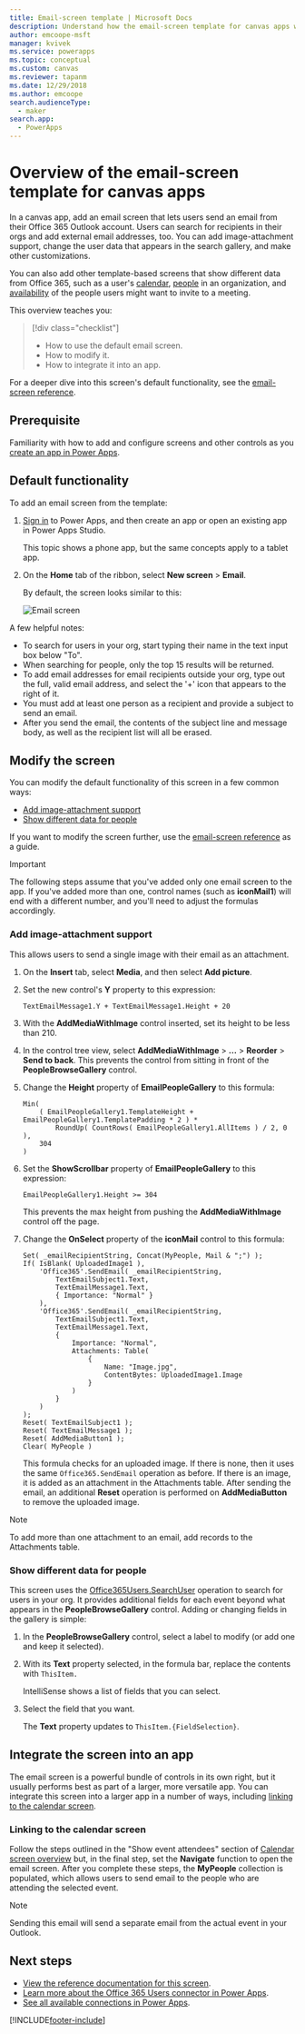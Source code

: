 ```yaml
---
title: Email-screen template | Microsoft Docs
description: Understand how the email-screen template for canvas apps works, and extend the screen for your own use cases
author: emcoope-msft
manager: kvivek
ms.service: powerapps
ms.topic: conceptual
ms.custom: canvas
ms.reviewer: tapanm
ms.date: 12/29/2018
ms.author: emcoope
search.audienceType: 
  - maker
search.app: 
  - PowerApps
---
```


# Overview of the email-screen template for canvas apps

In a canvas app, add an email screen that lets users send an email from their Office 365 Outlook account. Users can search for recipients in their orgs and add external email addresses, too. You can add image-attachment support, change the user data that appears in the search gallery, and make other customizations.

You can also add other template-based screens that show different data from Office 365, such as a user's [calendar](calendar-screen-overview.md), [people](people-screen-overview.md) in an organization, and [availability](meeting-screen-overview.md) of the people users might want to invite to a meeting.

This overview teaches you:
> [!div class="checklist"]
> * How to use the default email screen.
> * How to modify it.
> * How to integrate it into an app.

For a deeper dive into this screen's default functionality, see the [email-screen reference](email-screen-reference.md).

## Prerequisite

Familiarity with how to add and configure screens and other controls as you [create an app in Power Apps](../data-platform-create-app-scratch.md).

## Default functionality

To add an email screen from the template:

1. [Sign in](https://make.powerapps.com?utm_source=padocs&utm_medium=linkinadoc&utm_campaign=referralsfromdoc) to Power Apps, and then create an app or open an existing app in Power Apps Studio.

    This topic shows a phone app, but the same concepts apply to a tablet app.

1. On the **Home** tab of the ribbon, select **New screen** > **Email**.

    By default, the screen looks similar to this:

    ![Email screen](media/email-screen/email-screen-full.png)

A few helpful notes:

* To search for users in your org, start typing their name in the text input box below "To".
* When searching for people, only the top 15 results will be returned.
* To add email addresses for email recipients outside your org, type out the full, valid email address, and select the '+' icon that appears to the right of it.
* You must add at least one person as a recipient and provide a subject to send an email.
* After you send the email, the contents of the subject line and message body, as well as the recipient list will all be erased.

## Modify the screen

You can modify the default functionality of this screen in a few common ways:

* [Add image-attachment support](email-screen-overview.md#add-image-attachment-support)
* [Show different data for people](email-screen-overview.md#show-different-data-for-people)

If you want to modify the screen further, use the [email-screen reference](./email-screen-reference.md) as a guide.

> [!IMPORTANT]
> The following steps assume that you've added only one email screen to the app. If you've added more than one, control names (such as **iconMail1**) will end with a different number, and you'll need to adjust the formulas accordingly.

### Add image-attachment support

This allows users to send a single image with their email as an attachment.

1. On the **Insert** tab, select **Media**, and then select **Add picture**.
1. Set the new control's **Y** property to this expression:

    `TextEmailMessage1.Y + TextEmailMessage1.Height + 20`
    
1. With the **AddMediaWithImage** control inserted, set its height to be less than 210.
1. In the control tree view, select **AddMediaWithImage** > **...** > **Reorder** > **Send to back**.
   This prevents the control from sitting in front of the **PeopleBrowseGallery** control.
1. Change the **Height** property of **EmailPeopleGallery** to this formula:

    ```powerapps-dot
    Min( 
        ( EmailPeopleGallery1.TemplateHeight + EmailPeopleGallery1.TemplatePadding * 2 ) *
            RoundUp( CountRows( EmailPeopleGallery1.AllItems ) / 2, 0 ), 
        304
    )
    ```

1. Set the **ShowScrollbar** property of **EmailPeopleGallery** to this expression:

    ```EmailPeopleGallery1.Height >= 304```
    
    This prevents the max height from pushing the **AddMediaWithImage** control off the page.
    
1. Change the **OnSelect** property of the **iconMail** control to this formula:

    ```powerapps-dot
    Set( _emailRecipientString, Concat(MyPeople, Mail & ";") );
    If( IsBlank( UploadedImage1 ),
        'Office365'.SendEmail( _emailRecipientString, 
            TextEmailSubject1.Text, 
            TextEmailMessage1.Text, 
            { Importance: "Normal" }
        ),
        'Office365'.SendEmail( _emailRecipientString, 
            TextEmailSubject1.Text, 
            TextEmailMessage1.Text, 
            {
                Importance: "Normal",
                Attachments: Table(
                    {
                        Name: "Image.jpg", 
                        ContentBytes: UploadedImage1.Image
                    }
                )
            }
        )
    );
    Reset( TextEmailSubject1 );
    Reset( TextEmailMessage1 );
    Reset( AddMediaButton1 );
    Clear( MyPeople )
    ```
    
    This formula checks for an uploaded image. If there is none, then it uses the same `Office365.SendEmail` operation as before. If there is an image, it is added as an attachment in the Attachments table.
    After sending the email, an additional **Reset** operation is performed on **AddMediaButton** to remove the uploaded image.
> [!NOTE]
> To add more than one attachment to an email, add records to the Attachments table.

### Show different data for people

This screen uses the [Office365Users.SearchUser](/connectors/office365users/#searchuser) operation to search for users in your org. It provides additional fields for each event beyond what appears in the **PeopleBrowseGallery** control. Adding or changing fields in the gallery is simple:

1. In the **PeopleBrowseGallery** control, select a label to modify (or add one and keep it selected).

1. With its **Text** property selected, in the formula bar, replace the contents with `ThisItem.`

    IntelliSense shows a list of fields that you can select.

1. Select the field that you want.

    The **Text** property updates to `ThisItem.{FieldSelection}`.

## Integrate the screen into an app

The email screen is a powerful bundle of controls in its own right, but it usually performs best as part of a larger, more versatile app. You can integrate this screen into a larger app in a number of ways, including [linking to the calendar screen](email-screen-overview.md#linking-to-the-calendar-screen).

### Linking to the calendar screen

Follow the steps outlined in the "Show event attendees" section of [Calendar screen overview](./calendar-screen-overview.md#show-event-attendees) but, in the final step, set the **Navigate** function to open the email screen. After you complete these steps, the **MyPeople** collection is populated, which allows users to send email to the people who are attending the selected event.

> [!NOTE]
> Sending this email will send a separate email from the actual event in your Outlook.

## Next steps

* [View the reference documentation for this screen](./email-screen-reference.md).
* [Learn more about the Office 365 Users connector in Power Apps](../connections/connection-office365-users.md).
* [See all available connections in Power Apps](../connections-list.md).

[!INCLUDE[footer-include](../../../includes/footer-banner.md)]
